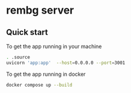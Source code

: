 # rembg server

## Quick start

To get the app running in your machine

```bash
. .source
uvicorn 'app:app'  --host=0.0.0.0 --port=3001
```

To get the app running in docker

```bash
docker compose up --build
```
